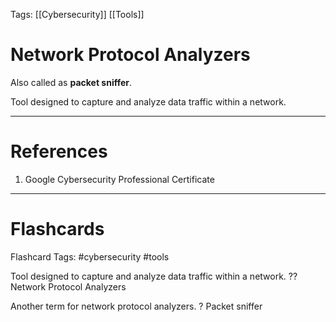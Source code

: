 Tags: [[Cybersecurity]] [[Tools]]
# Network Protocol Analyzers

Also called as **packet sniffer**.

Tool designed to capture and analyze data traffic within a network.

---
# References

1. Google Cybersecurity Professional Certificate

---
# Flashcards

Flashcard Tags: #cybersecurity #tools 

Tool designed to capture and analyze data traffic within a network.
??
Network Protocol Analyzers
<!--SR:!2024-05-24,20,270!2024-05-10,8,248-->

Another term for network protocol analyzers.
?
Packet sniffer
<!--SR:!2024-05-10,11,288-->